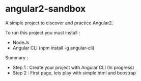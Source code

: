 # angular2-sandbox
A simple project to discover and practice Angular2.

To run this project you must install :
- NodeJs
- Angular CLI (npm install -g angular-cli)

Summary : 
- Step 1 : Create your project with Angular CLI (In progress)
- Step 2 : First page, lets play with simple html and boostrap
